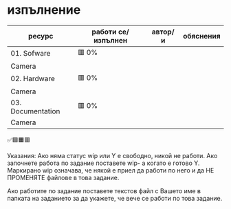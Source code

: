 # изпълнение

| ресурс | работи се/изпълнен | автор/и | обяснения |
| - | - |-| - |
| 01. Sofware | 🟥 0% |  |
|Camera|  |  | |
| 02. Hardware| 🟥 0%|
|Camera |  |  | |
| 03. Documentation| 🟥 0%|
|Camera |  | | |
✅🟩🟧🟥

Указания:
Ако няма статус wip или Y е свободно, никой не работи.
Ако започнете работа по задание поставете wip- а когато е готово Y.
Маркирано wip означава, че някой е приел да работи по него и да НЕ ПРОМЕНЯТЕ файлове в това задание.

Ако работите по задание поставете текстов файл с Вашето име в папката на заданието за да укажете, че вече се работи по това задание.
